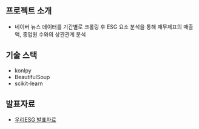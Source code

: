 ## 프로젝트 소개
- 네이버 뉴스 데이터를 기간별로 크롤링 후 ESG 요소 분석을 통해 재무제표의 매출액, 종업원 수와의 상관관계 분석

## 기술 스택
   - konlpy
   - BeautifulSoup
   - scikit-learn

## 발표자료
   - [우리ESG 발표자료](https://www.notion.so/Choeunhak-92451136de1042169915d356773d8f9c#5d4d0dad38bc4f4ebc058099dea2f56f)